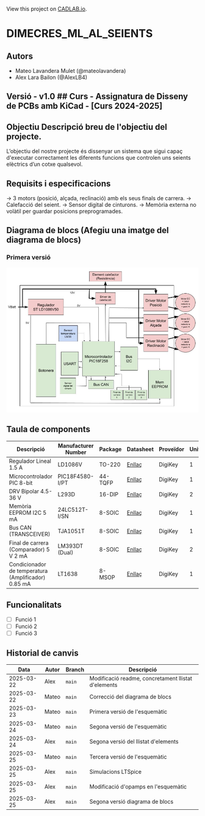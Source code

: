 View this project on [CADLAB.io](https://cadlab.io/project/28988). 

# DIMECRES_ML_AL_SEIENTS
## Autors
- Mateo Lavandera Mulet (@mateolavandera)
- Alex Lara Bailon (@AlexLB4)

## Versió - v1.0 ## Curs - Assignatura de Disseny de PCBs amb KiCad - [Curs 2024-2025]

## Objectiu Descripció breu de l'objectiu del projecte.
L’objectiu del nostre projecte és dissenyar un sistema que sigui capaç d'executar correctament les diferents funcions que controlen uns seients elèctrics d’un cotxe qualsevol.

## Requisits i especificacions
→ 3 motors (posició, alçada, reclinació) amb els seus finals de carrera. 
→ Calefacció del seient. 
→ Sensor digital de cinturons. 
→ Memòria externa no volàtil per guardar posicions preprogramades.

## Diagrama de blocs (Afegiu una imatge del diagrama de blocs)
### Primera versió
![Diagrama de blocs](Diagrama%20de%20blocs%20EdD%20(1).jpg)

## Taula de components
| Descripció | Manufacturer Number | Package | Datasheet | Proveïdor | Unitats |
|------------|--------------------|---------|----------|----------|---------|
| Regulador Lineal 1.5 A  | LD1086V | TO-220 | [Enllaç](https://www.st.com/content/ccc/resource/technical/document/datasheet/53/db/00/58/09/98/4b/36/CD00001884.pdf/files/CD00001884.pdf/jcr:content/translations/en.CD00001884.pdf) | DigiKey | 1 |
| Microcontrolador PIC 8-bit | PIC18F4580-I/PT | 44-TQFP | [Enllaç](https://ww1.microchip.com/downloads/en/DeviceDoc/39637d.pdf) | DigiKey | 1 |
| DRV Bipolar 4.5-36 V  | L293D | 16-DIP | [Enllaç](https://www.st.com/content/ccc/resource/technical/document/datasheet/04/ac/22/f9/20/5d/43/a1/CD00000059.pdf/files/CD00000059.pdf/jcr:content/translations/en.CD00000059.pdf) | DigiKey | 2 |
| Memòria EEPROM I2C 5 mA  | 24LC512T-I/SN | 8-SOIC | [Enllaç](https://ww1.microchip.com/downloads/en/DeviceDoc/24AA512-24LC512-24FC512-512K-Bit-I2C-Serial-EEPROM-20001754Q.pdf) | DigiKey | 1 |
| Bus CAN (TRANSCEIVER) | TJA1051T	| 8-SOIC | [Enllaç](https://www.nxp.com/docs/en/data-sheet/TJA1051.pdf) | DigiKey | 1 |
| Final de carrera (Comparador) 5 V 2 mA  | LM393DT (Dual) | 8-SOIC | [Enllaç](https://www.st.com/content/ccc/resource/technical/document/datasheet/group1/b4/cc/cf/13/18/28/44/f5/CD00000465/files/CD00000465.pdf/jcr:content/translations/en.CD00000465.pdf) | DigiKey | 2 |
| Condicionador de temperatura (Amplificador) 0.85 mA  | LT1638 | 8-MSOP | [Enllaç](https://www.analog.com/media/en/technical-documentation/data-sheets/16389fg.pdf) | DigiKey | 1 |


## Funcionalitats
- [ ] Funció 1
- [ ] Funció 2
- [ ] Funció 3

## Historial de canvis 
| Data | Autor | Branch | Descripció |
|------------|-------|--------|-----------------------------------------------------|
| 2025-03-22 | Alex | `main` | Modificació readme, concretament llistat d'elements |
| 2025-03-22 | Mateo | `main` | Correcció del diagrama de blocs |
| 2025-03-23 | Mateo | `main` | Primera versió de l'esquemàtic  |
| 2025-03-24 | Mateo | `main` | Segona versió de l'esquemàtic  |
| 2025-03-24 | Alex | `main` | Segona versió del llistat d'elements |
| 2025-03-25 | Mateo | `main` | Tercera versió de l'esquemàtic  |
| 2025-03-25 | Alex | `main` | Simulacions LTSpice |
| 2025-03-25 | Alex | `main` | Modificació d'opamps en l'esquemàtic |
| 2025-03-25 | Alex | `main` | Segona versió diagrama de blocs |









